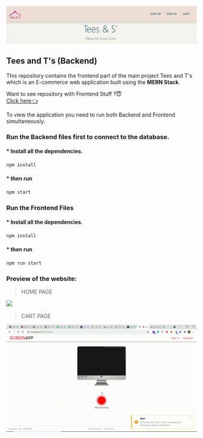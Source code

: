 <p align="center">
<img src="./resources/Screenshot (333).png" width="100%" height="100px" alt="header"/>
</p>

## Tees and T's (Backend)

This repository contains the frontend part of the main project Tees and T's which is an E-commerce web application built using the <b>MERN Stack</b>.

Want to see repository with Frontend Stuff ?😇
<br>[Click here👈](https://github.com/shivanshugarg12800/Tees-and-S-Frontend)

To view the application you need to run both Backend and Frontend simultaneously.

### Run the Backend files first to connect to the database.

#### \* Install all the dependencies.

```bash
npm install
```

#### \* then run

```bash
npm start
```

### Run the Frontend Files

#### \* Install all the dependencies.

```bash
npm install
```

#### \* then run

```bash
npm run start
```

### Preview of the website:

> HOME PAGE

![](./resources/appGIF.gif)

> CART PAGE

![](./resources/cart.gif)
